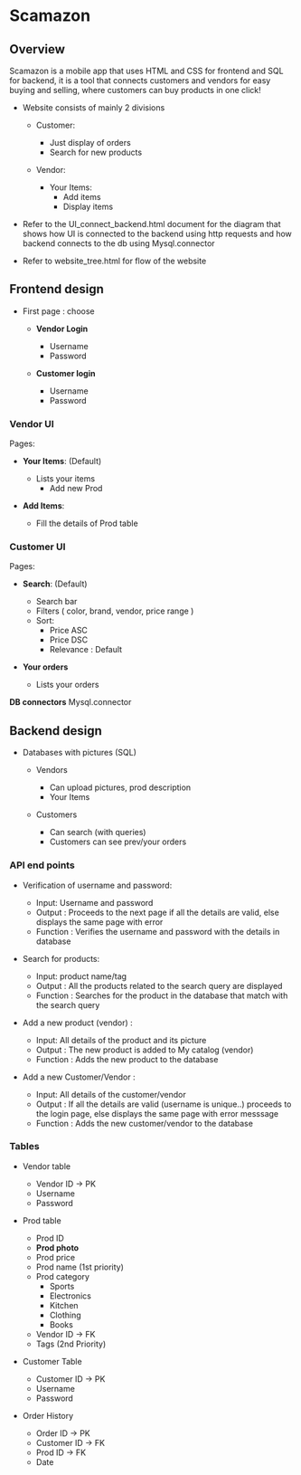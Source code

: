 
# Scamazon

## Overview
Scamazon is a mobile app that uses HTML and CSS for frontend and SQL for backend, it is a tool that connects customers and vendors for easy buying and selling, where customers can buy products in one click!

- Website consists of mainly 2 divisions
  - Customer:
    - Just display of orders
    - Search for new products

  - Vendor:
    - Your Items:
      - Add items
      - Display items


- Refer to the UI_connect_backend.html document for the diagram that shows how UI is connected to the backend using http requests and how backend connects to the db using Mysql.connector

- Refer to website_tree.html for flow of the website

## Frontend design

- First page : choose
	- **Vendor Login**
		- Username
		- Password

	- **Customer login**
		- Username
		- Password

### Vendor UI

Pages: 
- **Your Items**: (Default)
	- Lists your items
		- Add new Prod 

- **Add Items**:
	- Fill the details of Prod table

### Customer UI

Pages:
- **Search**: (Default)
	- Search bar
	- Filters ( color, brand, vendor, price range )
	- Sort:
		- Price ASC
		- Price DSC
		- Relevance : Default

- **Your orders**
	- Lists your orders

**DB connectors**
Mysql.connector

## Backend design

-  Databases with pictures (SQL)
	- Vendors
		- Can upload pictures, prod description
		- Your Items

	- Customers
		- Can search (with queries)
		- Customers can see prev/your orders
	
### API end points

- Verification of username and password:
	- Input: Username and password
	- Output : Proceeds to the next page if all the details are valid, else displays the same page with error
	- Function : Verifies the username and password with the details in database

- Search for products:
	- Input: product name/tag 
	- Output : All the products related to the search query are displayed
	- Function : Searches for the product in the database that match with the search query

- Add a new product (vendor) : 
	- Input: All details of the product and its picture
	- Output : The new product is added to My catalog (vendor)
	- Function : Adds the new product to the database

- Add a new Customer/Vendor : 
	- Input: All details of the customer/vendor
	- Output : If all the details are valid (username is unique..) proceeds to the login page, else displays the same page with error messsage
	- Function : Adds the new customer/vendor to the database

### Tables

- Vendor table
	- Vendor ID -> PK
	- Username
	- Password

- Prod table
	- Prod ID
	- **Prod photo**
	- Prod price
	- Prod name (1st  priority)
	- Prod category
		- Sports
		- Electronics
		- Kitchen
		- Clothing
		- Books
	- Vendor ID -> FK
	- Tags (2nd Priority)

- Customer Table
	- Customer ID -> PK
	- Username
	- Password

- Order History
	- Order ID -> PK
	- Customer ID -> FK
	- Prod ID -> FK
	- Date






